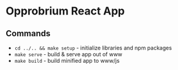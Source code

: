 # Opprobrium React App

## Commands

- `cd ../.. && make setup` - initialize libraries and npm packages
- `make serve` - build & serve app out of www
- `make build` - build minified app to www/js
